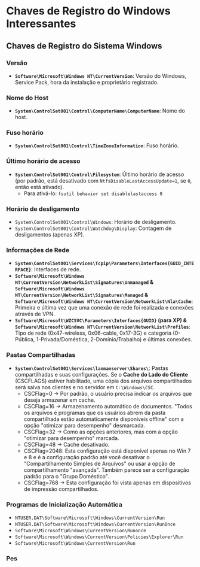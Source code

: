 # Chaves de Registro do Windows Interessantes

## Chaves de Registro do Sistema Windows

### Versão

* **`Software\Microsoft\Windows NT\CurrentVersion`**: Versão do Windows, Service Pack, hora da instalação e proprietário registrado.

### Nome do Host

* **`System\ControlSet001\Control\ComputerName\ComputerName`**: Nome do host.

### Fuso horário

* **`System\ControlSet001\Control\TimeZoneInformation`**: Fuso horário.

### Último horário de acesso

* **`System\ControlSet001\Control\Filesystem`**: Último horário de acesso (por padrão, está desativado com `NtfsDisableLastAccessUpdate=1`, se `0`, então está ativado).
  * Para ativá-lo: `fsutil behavior set disablelastaccess 0`

### Horário de desligamento

* `System\ControlSet001\Control\Windows`: Horário de desligamento.
* `System\ControlSet001\Control\Watchdog\Display`: Contagem de desligamentos (apenas XP).

### Informações de Rede

* **`System\ControlSet001\Services\Tcpip\Parameters\Interfaces{GUID_INTERFACE}`**: Interfaces de rede.
* **`Software\Microsoft\Windows NT\CurrentVersion\NetworkList\Signatures\Unmanaged` & `Software\Microsoft\Windows NT\CurrentVersion\NetworkList\Signatures\Managed` & `Software\Microsoft\Windows NT\CurrentVersion\NetworkList\Nla\Cache`**: Primeira e última vez que uma conexão de rede foi realizada e conexões através de VPN.
* **`Software\Microsoft\WZCSVC\Parameters\Interfaces{GUID}` (para XP) & `Software\Microsoft\Windows NT\CurrentVersion\NetworkList\Profiles`**: Tipo de rede (0x47-wireless, 0x06-cable, 0x17-3G) e categoria (0-Pública, 1-Privada/Doméstica, 2-Domínio/Trabalho) e últimas conexões.

### Pastas Compartilhadas

* **`System\ControlSet001\Services\lanmanserver\Shares\`**: Pastas compartilhadas e suas configurações. Se o **Cache do Lado do Cliente** (CSCFLAGS) estiver habilitado, uma cópia dos arquivos compartilhados será salva nos clientes e no servidor em `C:\Windows\CSC`.
  * CSCFlag=0 -> Por padrão, o usuário precisa indicar os arquivos que deseja armazenar em cache.
  * CSCFlag=16 -> Armazenamento automático de documentos. "Todos os arquivos e programas que os usuários abrem da pasta compartilhada estão automaticamente disponíveis offline" com a opção "otimizar para desempenho" desmarcada.
  * CSCFlag=32 -> Como as opções anteriores, mas com a opção "otimizar para desempenho" marcada.
  * CSCFlag=48 -> Cache desativado.
  * CSCFlag=2048: Esta configuração está disponível apenas no Win 7 e 8 e é a configuração padrão até você desativar o "Compartilhamento Simples de Arquivos" ou usar a opção de compartilhamento "avançada". Também parece ser a configuração padrão para o "Grupo Doméstico".
  * CSCFlag=768 -> Esta configuração foi vista apenas em dispositivos de impressão compartilhados.

### Programas de Inicialização Automática

* `NTUSER.DAT\Software\Microsoft\Windows\CurrentVersion\Run`
* `NTUSER.DAT\Software\Microsoft\Windows\CurrentVersion\RunOnce`
* `Software\Microsoft\Windows\CurrentVersion\Runonce`
* `Software\Microsoft\Windows\CurrentVersion\Policies\Explorer\Run`
* `Software\Microsoft\Windows\CurrentVersion\Run`

### Pes
